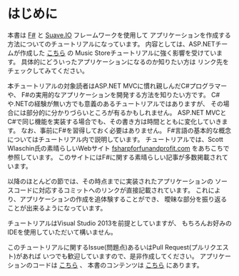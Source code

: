 はじめに
========

本書は [F#][fsharp] と [Suave.IO][suaveio] フレームワークを使用して
アプリケーションを作成する方法についてのチュートリアルになっています。
内容としては、ASP.NETチームが作成した [こちら][aspnetmusicstore] の
Music Storeチュートリアルに強く影響を受けています。
具体的にどういったアプリケーションになるのか知りたい方は
リンク先をチェックしてみてください。

本チュートリアルの対象読者はASP.NET MVCに慣れ親しんだC#プログラマーや、
F#の実用的なアプリケーションを開発する方法を知りたい方です。
C#や.NETの経験が無い方でも意義のあるチュートリアルではありますが、
その場合には部分的に分かりづらいところが有るかもしれません。
ASP.NET MVCとC#で同じ機能を実装する場合でも、その書き方は時間とともに変化していきます。
なお、事前にF#を習得しておく必要はありません。
F#言語の基本的な概念についてはチュートリアル内で説明しています。
チュートリアルでは、Scott Wlaschin氏の素晴らしいWebサイト
 [fsharpforfunandprofit.com][fsharpforfunandprofitcom]
をあちこちで参照しています。
このサイトにはF#に関する素晴らしい記事が多数掲載されています。

以降のほとんどの節では、その時点までに実装されたアプリケーションの
ソースコードに対応するコミットへのリンクが直接記載されています。
これにより、アプリケーションの作成を追体験することができ、
曖昧な部分を振り返ることが出来るようになっています。

チュートリアルはVisual Studio 2013を前提としていますが、
もちろんお好みのIDEを使用していただいて構いません。

このチュートリアルに関するIssue(問題点)あるいはPull Request(プルリクエスト)があれば
いつでも歓迎していますので、是非作成してください。
アプリケーションのコードは [こちら][sourceofsuavemusicstore] 、
本書のコンテンツは [こちら][bookofsuavemusicstore] にあります。

[fsharp]: http://fsharp.org/
[suaveio]: http://suave.io/
[aspnetmusicstore]: http://www.asp.net/mvc/overview/older-versions/mvc-music-store/mvc-music-store-part-1
[fsharpforfunandprofitcom]: http://fsharpforfunandprofit.com/
[sourceofsuavemusicstore]: https://github.com/theimowski/SuaveMusicStore/tree/v1.0
[bookofsuavemusicstore]: https://github.com/theimowski/SuaveMusicStoreTutorial/blob/master/SUMMARY.md
